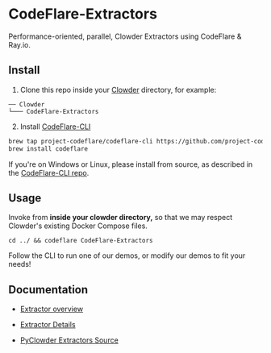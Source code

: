 # CodeFlare-Extractors
Performance-oriented, parallel, Clowder Extractors using CodeFlare &amp; Ray.io.

## Install
1. Clone this repo inside your [Clowder](https://github.com/clowder-framework/clowder) directory, for example:
```text
── Clowder
└─── CodeFlare-Extractors
```
2. Install [CodeFlare-CLI](https://github.com/project-codeflare/codeflare-cli) 

```bash
brew tap project-codeflare/codeflare-cli https://github.com/project-codeflare/codeflare-cli
brew install codeflare
```
If you're on Windows or Linux, please install from source, as described in the [CodeFlare-CLI repo](https://github.com/project-codeflare/codeflare-cli).


## Usage

Invoke from **inside your clowder directory,** so that we may respect Clowder's existing Docker Compose files. 

```
cd ../ && codeflare CodeFlare-Extractors
```

Follow the CLI to run one of our demos, or modify our demos to fit your needs!


## Documentation

* [Extractor overview](https://clowder-framework.readthedocs.io/en/latest/develop/extractors.html)

* [Extractor Details](https://opensource.ncsa.illinois.edu/confluence/display/CATS/Extractors#Extractors-Extractorbasics)

* [PyClowder Extractors Source](https://github.com/clowder-framework/pyclowder)
